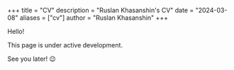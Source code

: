 +++
title = "CV"
description = "Ruslan Khasanshin's CV"
date = "2024-03-08"
aliases = ["cv"]
author = "Ruslan Khasanshin"
+++

Hello!

This page is under active development.

See you later! 😉
